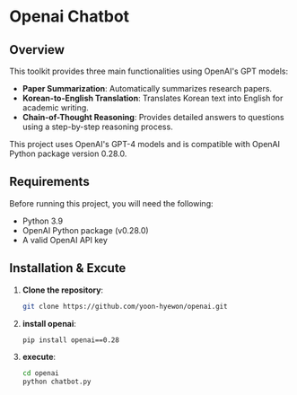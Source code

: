 # Openai Chatbot

## Overview
This toolkit provides three main functionalities using OpenAI's GPT models:
- **Paper Summarization**: Automatically summarizes research papers.
- **Korean-to-English Translation**: Translates Korean text into English for academic writing.
- **Chain-of-Thought Reasoning**: Provides detailed answers to questions using a step-by-step reasoning process.

This project uses OpenAI's GPT-4 models and is compatible with OpenAI Python package version 0.28.0.

## Requirements

Before running this project, you will need the following:
- Python 3.9
- OpenAI Python package (v0.28.0)
- A valid OpenAI API key

## Installation & Excute

1. **Clone the repository**:
   ```bash
   git clone https://github.com/yoon-hyewon/openai.git
2. **install openai**:
   ```bash
   pip install openai==0.28
3. **execute**:
   ```bash
   cd openai
   python chatbot.py
